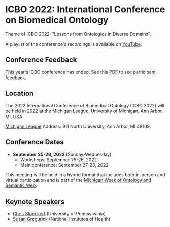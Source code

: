 # ICBO 2022: International Conference on Biomedical Ontology

Theme of ICBO 2022: "Lessons from Ontologies in Diverse Domains".  

A playlist of the conference's recordings is available on [YouTube](https://www.youtube.com/channel/UCUT0MwXxAFnekhsSJVmHTJw/playlists).  

## Conference Feedback

This year's ICBO conference has ended. See this [PDF](survey/ICBO2022-survey-results-final.pdf) to see participant feedback.

## Location

The 2022 International Conference of Biomedical Ontology (ICBO 2022) will be held in 2022 at the [Michigan League](https://uunions.umich.edu/league/), [University of Michigan](https://umich.edu/), Ann Arbor, MI, USA. 

[Michigan League](https://uunions.umich.edu/league/) Address: 
911 North University, Ann Arbor, MI 48109. 

## Conference Dates
- **September 25-28, 2022** (Sunday-Wednesday)
  - Workshops: September 25-26, 2022
  - Main conference: September 27-28, 2022 

This meeting will be held in a hybrid format that includes both in-person and virtual participation and is part of the [Michigan Week of Ontology and Semantic Web](michigan-week-of-ontology-and-semantic-web.md).

## [Keynote Speakers](keynote-speakers.md)
- [Chris Stoeckert](https://www.med.upenn.edu/apps/faculty/index.php/p6403) (University of Pennsylvania)
- [Susan Gregurick](https://datascience.nih.gov/director%E2%80%99s-corner) (National Institutes of Health)
